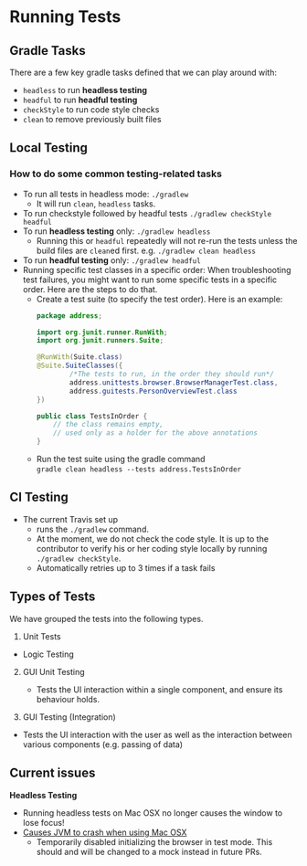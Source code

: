 # Running Tests

## Gradle Tasks
There are a few key gradle tasks defined that we can play around with:  
- `headless` to run **headless testing**
- `headful` to run **headful testing**
- `checkStyle` to run code style checks
- `clean` to remove previously built files

## Local Testing
### How to do some common testing-related tasks
- To run all tests in headless mode: `./gradlew`
  - It will run `clean`, `headless` tasks.
- To run checkstyle followed by headful tests `./gradlew checkStyle headful`
- To run **headless testing** only: `./gradlew headless`
  - Running this or `headful` repeatedly will not re-run the tests unless the build files are `clean`ed first.
    e.g. `./gradlew clean headless`
- To run **headful testing** only: `./gradlew headful`
- Running specific test classes in a specific order: When troubleshooting test failures,
  you might want to run some specific tests in a specific order. Here are the steps to do that.
  - Create a test suite (to specify the test order). Here is an example:
     ```java
     package address;

     import org.junit.runner.RunWith;
     import org.junit.runners.Suite;

     @RunWith(Suite.class)
     @Suite.SuiteClasses({
             /*The tests to run, in the order they should run*/
             address.unittests.browser.BrowserManagerTest.class,
             address.guitests.PersonOverviewTest.class
     })

     public class TestsInOrder {
         // the class remains empty,
         // used only as a holder for the above annotations
     }
     ```
  - Run the test suite using the gradle command <br>
   `gradle clean headless --tests address.TestsInOrder`


## CI Testing
- The current Travis set up
  - runs the `./gradlew` command.
  - At the moment, we do not check the code style. It is up to the contributor to verify his or her coding style locally by running `./gradlew checkStyle`.
  - Automatically retries up to 3 times if a task fails


## Types of Tests

We have grouped the tests into the following types.

1. Unit Tests
  - Logic Testing

2. GUI Unit Testing
    - Tests the UI interaction within a single component, and ensure its behaviour holds.

3. GUI Testing (Integration)
  - Tests the UI interaction with the user as well as the interaction between various components (e.g. passing of data)

## Current issues

**Headless Testing**
  - Running headless tests on Mac OSX no longer causes the window to lose focus!
  - [Causes JVM to crash when using Mac OSX](https://github.com/HubTurbo/addressbook/issues/108)
      - Temporarily disabled initializing the browser in test mode. This should and will be changed to a mock instead in future PRs.
